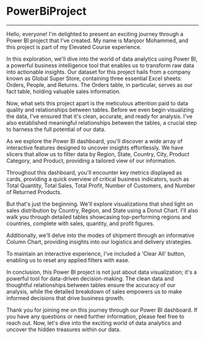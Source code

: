 # PowerBiProject
---


Hello, everyone! I'm delighted to present an exciting journey through a Power BI project that I've created. My name is Manjoor Mohammed, and this project is part of my Elevated Course experience.

In this exploration, we'll dive into the world of data analytics using Power BI, a powerful business intelligence tool that enables us to transform raw data into actionable insights. Our dataset for this project hails from a company known as Global Super Store, containing three essential Excel sheets: Orders, People, and Returns. The Orders table, in particular, serves as our fact table, holding valuable sales information.

Now, what sets this project apart is the meticulous attention paid to data quality and relationships between tables. Before we even begin visualizing the data, I've ensured that it's clean, accurate, and ready for analysis. I've also established meaningful relationships between the tables, a crucial step to harness the full potential of our data.

As we explore the Power BI dashboard, you'll discover a wide array of interactive features designed to uncover insights effortlessly. We have slicers that allow us to filter data by Region, State, Country, City, Product Category, and Product, providing a tailored view of our information.

Throughout this dashboard, you'll encounter key metrics displayed as cards, providing a quick overview of critical business indicators, such as Total Quantity, Total Sales, Total Profit, Number of Customers, and Number of Returned Products.

But that's just the beginning. We'll explore visualizations that shed light on sales distribution by Country, Region, and State using a Donut Chart. I'll also walk you through detailed tables showcasing top-performing regions and countries, complete with sales, quantity, and profit figures.

Additionally, we'll delve into the modes of shipment through an informative Column Chart, providing insights into our logistics and delivery strategies.

To maintain an interactive experience, I've included a 'Clear All' button, enabling us to reset any applied filters with ease.

In conclusion, this Power BI project is not just about data visualization; it's a powerful tool for data-driven decision-making. The clean data and thoughtful relationships between tables ensure the accuracy of our analysis, while the detailed breakdown of sales empowers us to make informed decisions that drive business growth.

Thank you for joining me on this journey through our Power BI dashboard. If you have any questions or need further information, please feel free to reach out. Now, let's dive into the exciting world of data analytics and uncover the hidden treasures within our data.

